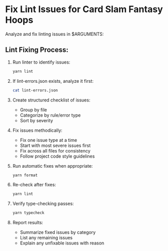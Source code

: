 <!-- .claude/commands/fix-lint.md -->
# Fix Lint Issues for Card Slam Fantasy Hoops

Analyze and fix linting issues in $ARGUMENTS:

## Lint Fixing Process:

1. Run linter to identify issues:
   ```bash
   yarn lint
   ```

2. If lint-errors.json exists, analyze it first:
   ```bash
   cat lint-errors.json
   ```

3. Create structured checklist of issues:
   - Group by file
   - Categorize by rule/error type
   - Sort by severity

4. Fix issues methodically:
   - Fix one issue type at a time
   - Start with most severe issues first
   - Fix across all files for consistency
   - Follow project code style guidelines

5. Run automatic fixes when appropriate:
   ```bash
   yarn format
   ```

6. Re-check after fixes:
   ```bash
   yarn lint
   ```

7. Verify type-checking passes:
   ```bash
   yarn typecheck
   ```

8. Report results:
   - Summarize fixed issues by category
   - List any remaining issues
   - Explain any unfixable issues with reason